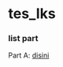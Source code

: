 # tes_lks

### list part
Part A: [disini](https://github.com/ibnusyawall/tes_lks/tree/master/PART_A/WEBSITE_DESIGN)

